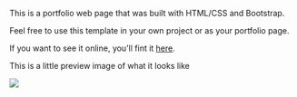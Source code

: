 <p>This is a portfolio web page that was built with HTML/CSS and Bootstrap.</p>

<p>Feel free to use this template in your own project or as your portfolio page.</p>

<p>If you want to see it online, you'll fint it <a href="https://codepen.io/LuKrebs/full/ybymmy/">here</a>.</p>

<p>This is a little preview image of what it looks like</p>

<img src="https://codepen.io/LuKrebs/full/ybymmy/" />
